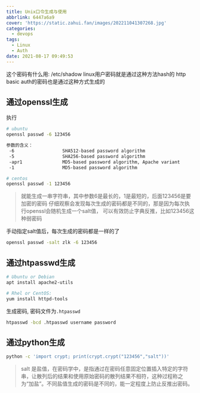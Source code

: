 ```yaml
---
title: Unix口令生成与使用
abbrlink: 6447a6a9
cover: 'https://static.zahui.fan/images/202211041307268.jpg'
categories:
  - devops
tags:
  - Linux
  - Auth
date: 2021-08-17 09:49:53
---
```


这个密码有什么用:
/etc/shadow linux用户密码就是通过这种方法hash的
http basic auth的密码也是通过这种方式生成的

## 通过openssl生成

执行

```bash
# ubuntu
openssl passwd -6 123456

参数的含义：
 -6                  SHA512-based password algorithm
 -5                  SHA256-based password algorithm
 -apr1               MD5-based password algorithm, Apache variant
 -1                  MD5-based password algorithm

# centos
openssl passwd -1 123456
```

> 就能生成一串字符串，其中参数6是最长的，1是最短的，后面123456是要加密的密码
> 仔细观察会发现每次生成的密码都是不同的，那是因为每次执行openssl会随机生成一个salt值，
> 可以有效防止字典反推，比如123456这种弱密码

手动指定salt值后，每次生成的密码都是一样的了

```bash
openssl passwd -salt zlk -6 123456
```

## 通过htpasswd生成

```bash
# Ubuntu or Debian
apt install apache2-utils

# Rhel or CentOS:
yum install httpd-tools
```

生成密码, 密码文件为`.htpasswd`

```bash
htpasswd -bcd .htpasswd username password
```

## 通过python生成

```bash
python -c 'import crypt; print(crypt.crypt("123456","salt"))'
```

> salt 是盐值，在密码学中，是指通过在密码任意固定位置插入特定的字符串，让散列后的结果和使用原始密码的散列结果不相符，这种过程称之为“加盐”。不同盐值生成的密码是不同的，能一定程度上防止反推出密码。
